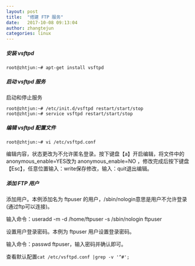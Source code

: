 ```yaml
---
layout: post
title:  "搭建 FTP 服务"
date:   2017-10-08 09:13:04
author: zhangtejun
categories: linux
---
```

##### 安装 vsftpd
```shell
root@zhtjun:~# apt-get install vsftpd
```
##### 启动 vsftpd 服务
启动和停止服务
```shell
root@zhtjun:~# /etc/init.d/vsftpd restart/start/stop
root@zhtjun:~# service vsftpd restart/start/stop
```

##### 编辑 vsftpd 配置文件
```shell
root@zhtjun:~# vi /etc/vsftpd.conf
```
编辑内容，状态更改为不允许匿名登录。按下键盘【a】开启编辑，将文件中的anonymous_enable=YES改为 anonymous_enable=NO ，修改完成后按下键盘【Esc】，任意位置输入：write保存修改，输入：quit退出编辑。

##### 添加 FTP 用户
添加用户。本例添加名为 ftpuser 的用户，/sbin/nologin意思是用户不允许登录(通过ftp可以连接)。

输入命令：useradd -m -d /home/ftpuser -s /sbin/nologin ftpuser

设置用户登录密码。本例为 ftpuser 用户设置登录密码。

输入命令：passwd ftpuser，输入密码并确认即可。

查看默认配置`cat /etc/vsftpd.conf |grep -v '^#';`
